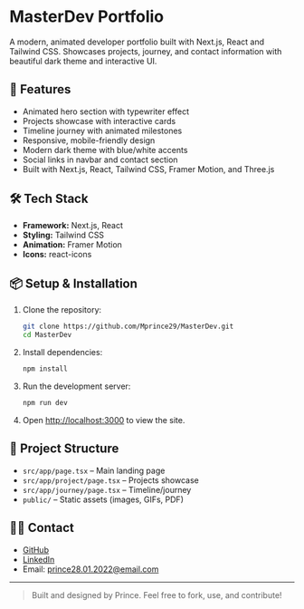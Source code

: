 # MasterDev Portfolio

A modern, animated developer portfolio built with Next.js, React and Tailwind CSS. Showcases projects, journey, and contact information with beautiful dark theme and interactive UI.

## 🚀 Features
- Animated hero section with typewriter effect
- Projects showcase with interactive cards
- Timeline journey with animated milestones
- Responsive, mobile-friendly design
- Modern dark theme with blue/white accents
- Social links in navbar and contact section
- Built with Next.js, React, Tailwind CSS, Framer Motion, and Three.js

## 🛠 Tech Stack
- **Framework:** Next.js, React
- **Styling:** Tailwind CSS
- **Animation:** Framer Motion
- **Icons:** react-icons

## 📦 Setup & Installation
1. Clone the repository:
   ```bash
   git clone https://github.com/Mprince29/MasterDev.git
   cd MasterDev
   ```
2. Install dependencies:
   ```bash
   npm install
   ```
3. Run the development server:
   ```bash
   npm run dev
   ```
4. Open [http://localhost:3000](http://localhost:3000) to view the site.

## 📁 Project Structure
- `src/app/page.tsx` – Main landing page
- `src/app/project/page.tsx` – Projects showcase
- `src/app/journey/page.tsx` – Timeline/journey
- `public/` – Static assets (images, GIFs, PDF)

## 🙋‍♂️ Contact
- [GitHub](https://github.com/Mprince29)
- [LinkedIn](https://www.linkedin.com/in/master-prince-83609b257/)
- Email: prince28.01.2022@email.com

---

> Built and designed by Prince. Feel free to fork, use, and contribute!

